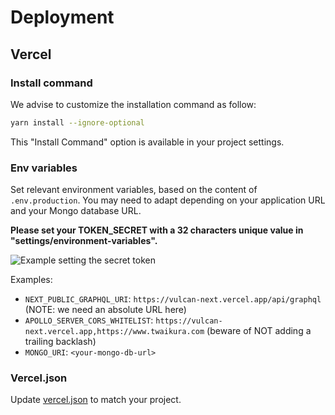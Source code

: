 # Deployment

## Vercel

### Install command

We advise to customize the installation command as follow:

```sh
yarn install --ignore-optional
```

This "Install Command" option is available in your project settings.

### Env variables

Set relevant environment variables, based on the content of `.env.production`. You may need to adapt depending on your application URL and your Mongo database URL.

**Please set your TOKEN_SECRET with a  32 characters unique value in "settings/environment-variables".**

![Example setting the secret token ](/img/docs/env_token_secret.png)

Examples:

- `NEXT_PUBLIC_GRAPHQL_URI`: `https://vulcan-next.vercel.app/api/graphql` (NOTE: we need an absolute URL here)
- `APOLLO_SERVER_CORS_WHITELIST`: `https://vulcan-next.vercel.app,https://www.twaikura.com` (beware of NOT adding a trailing backlash)
- `MONGO_URI`: `<your-mongo-db-url>`

### Vercel.json

Update [vercel.json](https://vercel.com/docs/configuration) to match your project.

